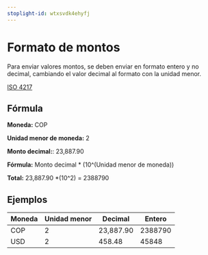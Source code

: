 ```yaml
---
stoplight-id: wtxsvdk4ehyfj
---
```


# Formato de montos

Para enviar valores montos, se deben enviar en formato entero y no decimal, cambiando el valor decimal al formato con la unidad menor.

[ISO 4217](https://www.iso.org/iso-4217-currency-codes.html)

## Fórmula 

**Moneda:** COP

**Unidad menor de moneda:** 2

**Monto decimal:**: 23,887.90

**Fórmula:**  Monto decimal * (10^(Unidad menor de moneda))

**Total:**  23,887.90 *(10^2) = 2388790


## Ejemplos

 Moneda | Unidad menor | Decimal | Entero
---------|----------|---------|---------
COP | 2 | 23,887.90| 2388790
USD | 2 | 458.48 | 45848 


